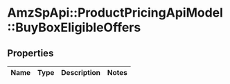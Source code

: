 # AmzSpApi::ProductPricingApiModel::BuyBoxEligibleOffers

## Properties
Name | Type | Description | Notes
------------ | ------------- | ------------- | -------------



